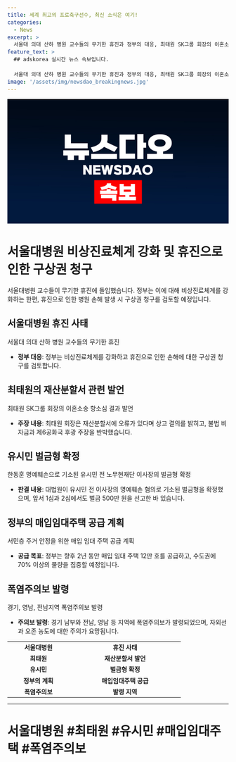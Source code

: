```yaml
---
title: 세계 최고의 프로축구선수, 최신 소식은 여기!
categories:
  - News
excerpt: >
  서울대 의대 산하 병원 교수들의 무기한 휴진과 정부의 대응, 최태원 SK그룹 회장의 이혼소송 항소심 결과, 유시민 전 노무현재단 이사장의 명예훼손 사건, 정부의 매입임대주택 공급 계획, 그리고 경기·영남·전남 지역의 폭염주의보 발령 등의 다양한 이슈가 속속 펼쳐지고 있습니다. 사건의 본질과 영향을 총망라하여 사람들의 이목을 잘 끌어 클릭하게끔 요약문을 작성하는 것이 중요합니다.
feature_text: >
  ## adskorea 실시간 뉴스 속보입니다.

  서울대 의대 산하 병원 교수들의 무기한 휴진과 정부의 대응, 최태원 SK그룹 회장의 이혼소송 항소심 결과, 유시민 전 노무현재단 이사장의 명예훼손 사건, 정부의 매입임대주택 공급 계획, 그리고 경기·영남·전남 지역의 폭염주의보 발령 등의 다양한 이슈가 속속 펼쳐지고 있습니다. 사건의 본질과 영향을 총망라하여 사람들의 이목을 잘 끌어 클릭하게끔 요약문을 작성하는 것이 중요합니다.
image: '/assets/img/newsdao_breakingnews.jpg'
---
```


<p><img src="/assets/img/newsdao_breakingnews.jpg" alt="adskorea 속보" /></p>

<h1>서울대병원 비상진료체계 강화 및 휴진으로 인한 구상권 청구</h1>

<p data-ke-size="size16">서울대병원 교수들이 무기한 휴진에 돌입했습니다. 정부는 이에 대해 비상진료체계를 강화하는 한편, 휴진으로 인한 병원 손해 발생 시 구상권 청구를 검토할 예정입니다.</p>

<h2 data-ke-size="size26">서울대병원 휴진 사태</h2>

<p data-ke-size="size16">서울대 의대 산하 병원 교수들의 무기한 휴진</p>

<ul>
    <li><b>정부 대응</b>: 정부는 비상진료체계를 강화하고 휴진으로 인한 손해에 대한 구상권 청구를 검토합니다.</li>
</ul>

<h2 data-ke-size="size26">최태원의 재산분할서 관련 발언</h2>

<p data-ke-size="size16">최태원 SK그룹 회장의 이혼소송 항소심 결과 발언</p>

<ul>
    <li><b>주장 내용</b>: 최태원 회장은 재산분할서에 오류가 있다며 상고 결의를 밝히고, 불법 비자금과 제6공화국 후광 주장을 반박했습니다.</li>
</ul>

<h2 data-ke-size="size26">유시민 벌금형 확정</h2>

<p data-ke-size="size16">한동훈 명예훼손으로 기소된 유시민 전 노무현재단 이사장의 벌금형 확정</p>

<ul>
    <li><b>판결 내용</b>: 대법원이 유시민 전 이사장의 명예훼손 혐의로 기소된 벌금형을 확정했으며, 앞서 1심과 2심에서도 벌금 500만 원을 선고한 바 있습니다.</li>
</ul>

<h2 data-ke-size="size26">정부의 매입임대주택 공급 계획</h2>

<p data-ke-size="size16">서민층 주거 안정을 위한 매입 임대 주택 공급 계획</p>

<ul>
    <li><b>공급 목표</b>: 정부는 향후 2년 동안 매입 임대 주택 12만 호를 공급하고, 수도권에 70% 이상의 물량을 집중할 예정입니다.</li>
</ul>

<h2 data-ke-size="size26">폭염주의보 발령</h2>

<p data-ke-size="size16">경기, 영남, 전남지역 폭염주의보 발령</p>

<ul>
    <li><b>주의보 발령</b>: 경기 남부와 전남, 영남 등 지역에 폭염주의보가 발령되었으며, 자외선과 오존 농도에 대한 주의가 요망됩니다.</li>
</ul>

<table>
    <colgroup>
        <col width="141" style="width: 106pt;" />
        <col width="253" style="width: 190pt;" />
    </colgroup>
    <tbody>
        <tr>
            <td style="text-align: center; height: 17px;"><b>서울대병원</b></td>
            <td style="text-align: center; height: 17px;"><b>휴진 사태</b></td>
        </tr>
        <tr>
            <td style="text-align: center; height: 17px;"><b>최태원</b></td>
            <td style="text-align: center; height: 17px;"><b>재산분할서 발언</b></td>
        </tr>
        <tr>
            <td style="text-align: center; height: 17px;"><b>유시민</b></td>
            <td style="text-align: center; height: 17px;"><b>벌금형 확정</b></td>
        </tr>
        <tr>
            <td style="text-align: center; height: 17px;"><b>정부의 계획</b></td>
            <td style="text-align: center; height: 17px;"><b>매입임대주택 공급</b></td>
        </tr>
        <tr>
            <td style="text-align: center; height: 17px;"><b>폭염주의보</b></td>
            <td style="text-align: center; height: 17px;"><b>발령 지역</b></td>
        </tr>
    </tbody>
</table>

<hr />

<h1>서울대병원 #최태원 #유시민 #매입임대주택 #폭염주의보</h1>

